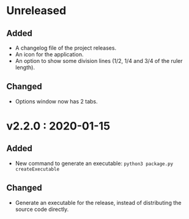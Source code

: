 # Unreleased

## Added

-   A changelog file of the project releases.
-   An icon for the application.
-   An option to show some division lines (1/2, 1/4 and 3/4 of the ruler length).

## Changed

-   Options window now has 2 tabs.

# v2.2.0 : 2020-01-15

## Added

-   New command to generate an executable: `python3 package.py createExecutable`

## Changed

-   Generate an executable for the release, instead of distributing the source code directly.
